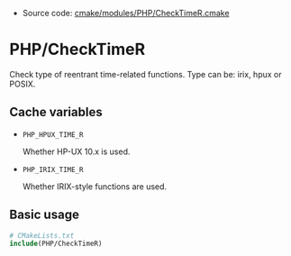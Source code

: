 <!-- This is auto-generated file. -->
* Source code: [cmake/modules/PHP/CheckTimeR.cmake](https://github.com/petk/php-build-system/blob/master/cmake/cmake/modules/PHP/CheckTimeR.cmake)

# PHP/CheckTimeR

Check type of reentrant time-related functions. Type can be: irix, hpux or
POSIX.

## Cache variables

* `PHP_HPUX_TIME_R`

  Whether HP-UX 10.x is used.

* `PHP_IRIX_TIME_R`

  Whether IRIX-style functions are used.

## Basic usage

```cmake
# CMakeLists.txt
include(PHP/CheckTimeR)
```
